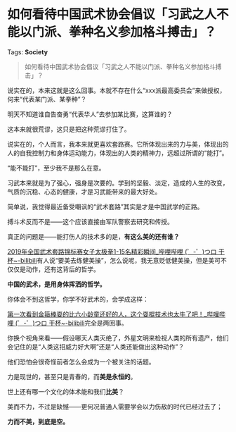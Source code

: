 # 如何看待中国武术协会倡议「习武之人不能以门派、拳种名义参加格斗搏击」？

Tags: **Society**

> 如何看待中国武术协会倡议「习武之人不能以门派、拳种名义参加格斗搏击」？

说实在的，本来这就是这么回事。本就不存在什么“xxx派最高委员会”来做授权，何来“代表某门派、某拳种”？

明天不知道谁自告奋勇“代表华人”去参加某比赛，这算谁的？

这本来就很荒谬，这只是把这种荒谬打住了。

说实在的，个人而言，我本来就更喜欢套路赛。它所体现出来的力与美，体现出的人的自我控制力和身体运动能力，体现出的人类的精神力，远超过所谓的“能打”。

“能不能打”，至少我不是那么在意。

习武本来就是为了强心，强身是次要的。学到的坚毅、淡定，造成的人生的改变，气质的沉稳、心态的健康，才是习武能带来的最大好处。

简单说，我觉得最近备受嘲讽的“武术套路”其实是才是中国武学的正路。

搏斗术反而不是——这个应该直接由军队警察去研究和传授。

真正的问题是——能打伤人的技术多的是，**有这么美的还有谁？**

[2019年全国武术套路锦标赛女子太极拳1-15名精彩瞬间\_哔哩哔哩 (゜-゜)つロ 干杯~-bilibili](https://link.zhihu.com/?target=https%3A//b23.tv/nkeQeG)有人说“要美去练健美操”，怎么说呢，我无意贬低健美操，但是美可不仅仅是动作，还有这背后的哲学。

**中国的武术，是用身体挥洒的哲学。**

你体会不到这哲学，你学不好武术的，会学成这样：

[第一次看到金箍棒耍的比六小龄童还好的人，这个耍棍技术也太牛了吧！\_哔哩哔哩 (゜-゜)つロ 干杯~-bilibili](https://link.zhihu.com/?target=https%3A//b23.tv/R8RIQH)完全是两回事。

  


你换个视角来看——假设哪天人类灭绝了，外星文明来检视人类的所有遗产，他们会记住的是“人类这招威力好大啊”还是“人类还能做出这种动作”？

他们恐怕会很奇怪前者怎么会成为一个被关注的话题。

力是现世的，甚至只是青春的，而**美是永恒的**。

世上还有哪一个文化的体术能和我们**比美**？

美而不力，不过是缺憾——更何况普通人需要学会以力伤敌的时代已经过去了；

**力而不美，到底是空。**



